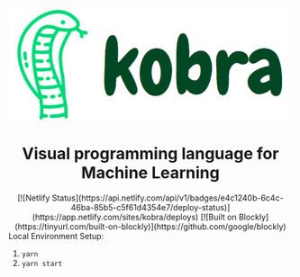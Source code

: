<p align="center">
  <img width="3.0813253012*2.5" height="200" src=".github/readme_logo.png">
  <h1 align="center">Visual programming language for Machine Learning</h1>
</p>
<div style="text-align:center">
  [![Netlify Status](https://api.netlify.com/api/v1/badges/e4c1240b-6c4c-46ba-85b5-c5f61d4354e7/deploy-status)](https://app.netlify.com/sites/kobra/deploys)
  [![Built on Blockly](https://tinyurl.com/built-on-blockly)](https://github.com/google/blockly)
</div>
Local Environment Setup:

1. `yarn`
2. `yarn start`
